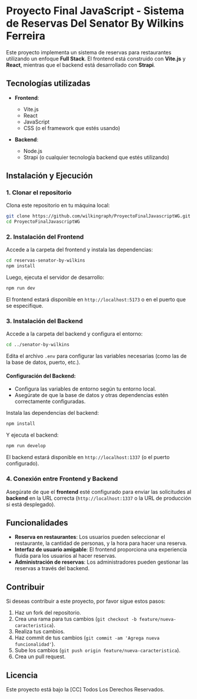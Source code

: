 
# Proyecto Final JavaScript - Sistema de Reservas Del Senator By Wilkins Ferreira

Este proyecto implementa un sistema de reservas para restaurantes utilizando un enfoque **Full Stack**. El frontend está construido con **Vite.js** y **React**, mientras que el backend está desarrollado con **Strapi**.

## Tecnologías utilizadas

- **Frontend**:
  - Vite.js
  - React
  - JavaScript
  - CSS (o el framework que estés usando)

- **Backend**:
  - Node.js
  - Strapi (o cualquier tecnología backend que estés utilizando)

## Instalación y Ejecución

### 1. Clonar el repositorio

Clona este repositorio en tu máquina local:

```bash
git clone https://github.com/wilkingraph/ProyectoFinalJavascriptWG.git
cd ProyectoFinalJavascriptWG
```

### 2. Instalación del Frontend

Accede a la carpeta del frontend y instala las dependencias:

```bash
cd reservas-senator-by-wilkins
npm install
```

Luego, ejecuta el servidor de desarrollo:

```bash
npm run dev
```

El frontend estará disponible en `http://localhost:5173` o en el puerto que se especifique.

### 3. Instalación del Backend

Accede a la carpeta del backend y configura el entorno:

```bash
cd ../senator-by-wilkins
```

Edita el archivo `.env` para configurar las variables necesarias (como las de la base de datos, puerto, etc.).

#### Configuración del Backend:
- Configura las variables de entorno según tu entorno local.
- Asegúrate de que la base de datos y otras dependencias estén correctamente configuradas.

Instala las dependencias del backend:

```bash
npm install
```

Y ejecuta el backend:

```bash
npm run develop
```

El backend estará disponible en `http://localhost:1337` (o el puerto configurado).

### 4. Conexión entre Frontend y Backend

Asegúrate de que el **frontend** esté configurado para enviar las solicitudes al **backend** en la URL correcta (`http://localhost:1337` o la URL de producción si está desplegado).

## Funcionalidades

- **Reserva en restaurantes**: Los usuarios pueden seleccionar el restaurante, la cantidad de personas, y la hora para hacer una reserva.
- **Interfaz de usuario amigable**: El frontend proporciona una experiencia fluida para los usuarios al hacer reservas.
- **Administración de reservas**: Los administradores pueden gestionar las reservas a través del backend.

## Contribuir

Si deseas contribuir a este proyecto, por favor sigue estos pasos:

1. Haz un fork del repositorio.
2. Crea una rama para tus cambios (`git checkout -b feature/nueva-caracteristica`).
3. Realiza tus cambios.
4. Haz commit de tus cambios (`git commit -am 'Agrega nueva funcionalidad'`).
5. Sube los cambios (`git push origin feature/nueva-caracteristica`).
6. Crea un pull request.

## Licencia

Este proyecto está bajo la [CC] Todos Los Derechos Reservados.

